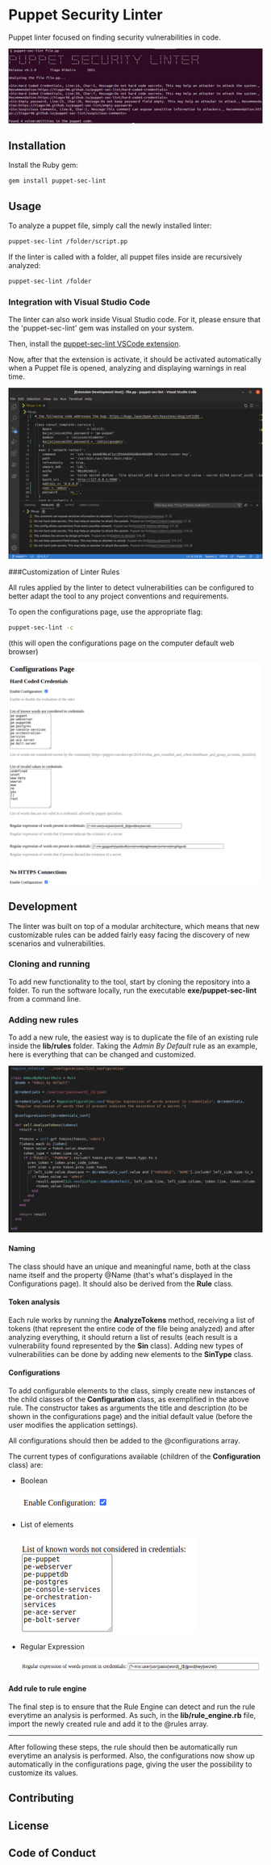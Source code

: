 # Puppet Security Linter

Puppet linter focused on finding security vulnerabilities in code.

![puppet-sec-lint console execution](docs/images/puppet-sec-lint_console.png)

## Installation

Install the Ruby gem:

```bash
gem install puppet-sec-lint
```
## Usage

To analyze a puppet file, simply call the newly installed linter:

```bash
puppet-sec-lint /folder/script.pp
```

If the linter is called with a folder, all puppet files inside are recursively analyzed:

```bash
puppet-sec-lint /folder
```

### Integration with Visual Studio Code

The linter can also work inside Visual Studio code. For it, please ensure that the 'puppet-sec-lint' gem was installed on your system.

Then, install the [puppet-sec-lint VSCode extension](https://marketplace.visualstudio.com/items?itemName=tiago1998.puppet-sec-lint-vscode).

Now, after that the extension is activate, it should be activated automatically when a Puppet file is opened, analyzing and displaying warnings in real time.

![puppet-sec-lint console execution](docs/images/puppet-sec-lint_vscode.png)

###Customization of Linter Rules

All rules applied by the linter to detect vulnerabilities can be configured to better adapt the tool to any project conventions and requirements.

To open the configurations page, use the appropriate flag:

```bash
puppet-sec-lint -c
```
(this will open the configurations page on the computer default web browser)

![puppet-sec-lint configurations page](docs/images/puppet-sec-lint_configurations.png)

## Development

The linter was built on top of a modular architecture, which means that new customizable rules can be added fairly easy facing the discovery of new scenarios and vulnerabilities.

### Cloning and running 

To add new functionality to the tool, start by cloning the repository into a folder.
To run the software locally, run the executable **exe/puppet-sec-lint** from a command line.

### Adding new rules

To add a new rule, the easiest way is to duplicate the file of an existing rule inside the **lib/rules** folder. Taking the *Admin By Default* rule as an example, here is everything that can be changed and customized.

![puppet-sec-lint rule](docs/images/puppet-sec-lint_rule.png)

#### Naming

The class should have an unique and meaningful name, both at the class name itself and the property @Name (that's what's displayed in the Configurations page). It should also be derived from the **Rule** class.

#### Token analysis

Each rule works by running the **AnalyzeTokens** method, receiving a list of tokens (that represent the entire code of the file being analyzed) and after analyzing everything, it should return a list of results (each result is a vulnerability found represented by the **Sin** class). Adding new types of vulnerabilities can be done by adding new elements to the **SinType** class.

#### Configurations

To add configurable elements to the class, simply create new instances of the child classes of the **Configuration** class, as exemplified in the above rule. The constructor takes as arguments the title and description (to be shown in the configurations page) and the initial default value (before the user modifies the application settings).

All configurations should then be added to the @configurations array.

The current types of configurations available (children of the **Configuration** class) are:

* Boolean
  
  ![puppet-sec-lint configuration_bool](docs/images/puppet-sec-lint_configuration_bool.png)
* List of elements
  
  ![puppet-sec-lint configuration_list](docs/images/puppet-sec-lint_configuration_list.png)
* Regular Expression
  
  ![puppet-sec-lint configuration_regex](docs/images/puppet-sec-lint_configuration_regex.png)

#### Add rule to rule engine

The final step is to ensure that the Rule Engine can detect and run the rule everytime an analysis is performed. As such, in the **lib/rule_engine.rb** file, import the newly created rule and add it to the @rules array.

---

After following these steps, the rule should then be automatically run everytime an analysis is performed. Also, the configurations now show up automatically in the configurations page, giving the user the possibility to customize its values. 

## Contributing

<!-- Bug reports and pull requests are welcome on GitHub at https://github.com/[USERNAME]/puppet-sec-lint. This project is intended to be a safe, welcoming space for collaboration, and contributors are expected to adhere to the [code of conduct](https://github.com/[USERNAME]/puppet-sec-lint/blob/master/CODE_OF_CONDUCT.md). -->

## License

<!-- The gem is available as open source under the terms of the [MIT License](https://opensource.org/licenses/MIT).-->

## Code of Conduct

<!-- Everyone interacting in the Puppet::Sec::Lint project's codebases, issue trackers, chat rooms and mailing lists is expected to follow the [code of conduct](https://github.com/[USERNAME]/puppet-sec-lint/blob/master/CODE_OF_CONDUCT.md).-->
